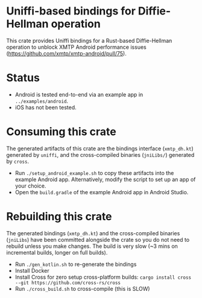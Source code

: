 # Uniffi-based bindings for Diffie-Hellman operation

This crate provides Uniffi bindings for a Rust-based Diffie-Hellman operation to unblock XMTP Android performance issues (https://github.com/xmtp/xmtp-android/pull/75).

# Status

- Android is tested end-to-end via an example app in `../examples/android`.
- iOS has not been tested.

# Consuming this crate

The generated artifacts of this crate are the bindings interface (`xmtp_dh.kt`) generated by `uniffi`, and the cross-compiled binaries (`jniLibs/`) generated by `cross`.

- Run `./setup_android_example.sh` to copy these artifacts into the example Android app. Alternatively, modify the script to set up an app of your choice.
- Open the `build.gradle` of the example Android app in Android Studio.

# Rebuilding this crate

The generated bindings (`xmtp_dh.kt`) and the cross-compiled binaries (`jniLibs`) have been committed alongside the crate so you do not need to rebuild unless you make changes. The build is very slow (~3 mins on incremental builds, longer on full builds).

- Run `./gen_kotlin.sh` to re-generate the bindings
- Install Docker
- Install Cross for zero setup cross-platform builds: `cargo install cross --git https://github.com/cross-rs/cross`
- Run `./cross_build.sh` to cross-compile (this is SLOW)

